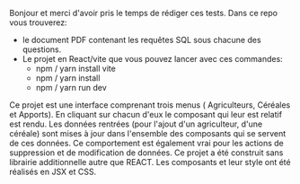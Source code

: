 Bonjour et merci d'avoir pris le temps de rédiger ces tests. Dans ce repo vous trouverez:

- le document PDF contenant les requêtes SQL sous chacune des questions.
- Le projet en React/vite que vous pouvez lancer avec ces commandes:
  - npm / yarn install vite
  - npm / yarn install
  - npm / yarn run dev

Ce projet est une interface comprenant trois menus ( Agriculteurs, Céréales et Apports). En cliquant sur chacun d'eux le composant qui leur est relatif est rendu. Les données rentrées (pour l'ajout d'un agriculteur, d'une céréale) sont mises à jour dans l'ensemble des composants qui se servent de ces données. Ce comportement est également vrai pour les actions de suppression et de modification de données.
Ce projet a été construit sans librairie additionnelle autre que REACT. Les composants et leur style ont été réalisés en JSX et CSS.
